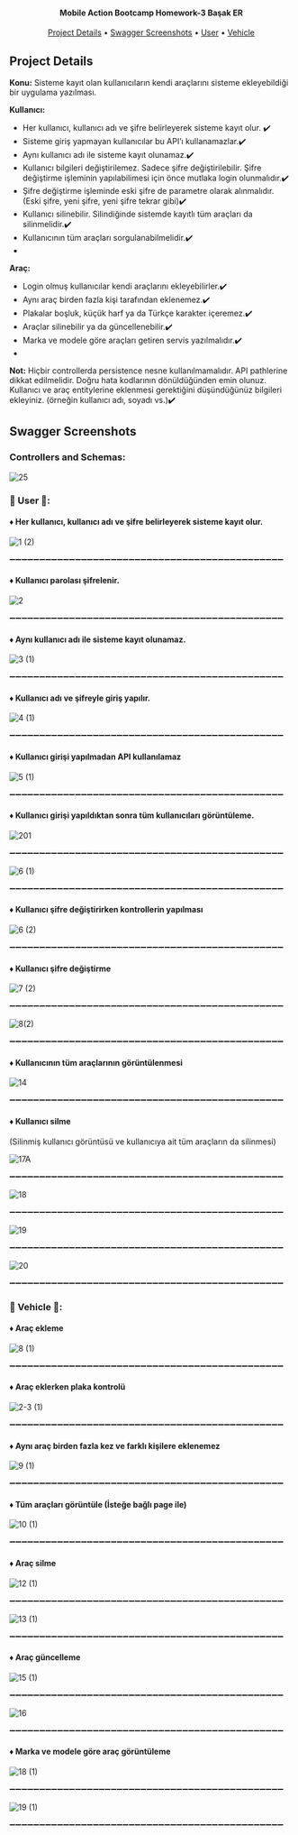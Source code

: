 <h4 align="center">Mobile Action Bootcamp Homework-3 Başak ER</h4>

 <p align="center">
  <a href="#project-details">Project Details</a> •
  <a href="#swagger-screenshots">Swagger Screenshots</a> •
  <a href="#user">User</a> •
  <a href="#vehicle">Vehicle</a>
</p>


## Project Details

**Konu:** Sisteme kayıt olan kullanıcıların kendi araçlarını sisteme ekleyebildiği bir uygulama yazılması.

**Kullanıcı:**

- Her kullanıcı, kullanıcı adı ve şifre belirleyerek sisteme kayıt olur. ✔️
- Sisteme giriş yapmayan kullanıcılar bu API’ı kullanamazlar.✔️
- Aynı kullanıcı adı ile sisteme kayıt olunamaz.✔️
- Kullanıcı bilgileri değiştirilemez. Sadece şifre değiştirilebilir. Şifre değiştirme işleminin yapılabilimesi için önce mutlaka login olunmalıdır.✔️
- Şifre değiştirme işleminde eski şifre de parametre olarak alınmalıdır. (Eski şifre, yeni şifre, yeni şifre tekrar gibi)✔️
- Kullanıcı silinebilir. Silindiğinde sistemde kayıtlı tüm araçları da silinmelidir.✔️
- Kullanıcının tüm araçları sorgulanabilmelidir.✔️
- 
**Araç:**

- Login olmuş kullanıcılar kendi araçlarını ekleyebilirler.✔️
- Aynı araç birden fazla kişi tarafından eklenemez.✔️
- Plakalar boşluk, küçük harf ya da Türkçe karakter içeremez.✔️
- Araçlar silinebilir ya da güncellenebilir.✔️
- Marka ve modele göre araçları getiren servis yazılmalıdır.✔️
- 
**Not:**
Hiçbir controllerda persistence nesne kullanılmamalıdır. API pathlerine dikkat edilmelidir. Doğru hata kodlarının dönüldüğünden emin olunuz. Kullanıcı ve araç entitylerine eklenmesi gerektiğini düşündüğünüz bilgileri ekleyiniz. (örneğin kullanıcı adı, soyadı vs.)✔️

## Swagger Screenshots

### Controllers and Schemas: 

![25](https://user-images.githubusercontent.com/25417307/174491873-41a363eb-2180-4a01-9f62-4bdf47fe5281.png)


### 🔻 User 🔻: 

#### ♦️ Her kullanıcı, kullanıcı adı ve şifre belirleyerek sisteme kayıt olur.

![1 (2)](https://user-images.githubusercontent.com/25417307/174491902-f66522fd-0723-4e14-b075-ebbea95c9c2e.png)

➖➖➖➖➖➖➖➖➖➖➖➖➖➖➖➖➖➖➖➖➖➖➖➖➖➖➖➖➖➖➖➖➖➖➖➖➖➖➖➖➖➖➖➖➖➖


#### ♦️ Kullanıcı parolası şifrelenir.

![2](https://user-images.githubusercontent.com/25417307/174491908-dd311def-ad85-4371-a47b-413c0f275001.PNG)

➖➖➖➖➖➖➖➖➖➖➖➖➖➖➖➖➖➖➖➖➖➖➖➖➖➖➖➖➖➖➖➖➖➖➖➖➖➖➖➖➖➖➖➖➖➖


#### ♦️ Aynı kullanıcı adı ile sisteme kayıt olunamaz.

![3 (1)](https://user-images.githubusercontent.com/25417307/174491927-0a8798f5-0fb4-418f-9286-c64cf028613d.png)

➖➖➖➖➖➖➖➖➖➖➖➖➖➖➖➖➖➖➖➖➖➖➖➖➖➖➖➖➖➖➖➖➖➖➖➖➖➖➖➖➖➖➖➖➖➖


#### ♦️ Kullanıcı adı ve şifreyle giriş yapılır.

![4 (1)](https://user-images.githubusercontent.com/25417307/174492002-d5c9c73b-b202-47a5-97ff-7e06947af242.png)

➖➖➖➖➖➖➖➖➖➖➖➖➖➖➖➖➖➖➖➖➖➖➖➖➖➖➖➖➖➖➖➖➖➖➖➖➖➖➖➖➖➖➖➖➖➖


#### ♦️ Kullanıcı girişi yapılmadan API kullanılamaz

![5 (1)](https://user-images.githubusercontent.com/25417307/174492015-1c4005c0-6b30-4895-86f5-28dd158bf6b4.png)

➖➖➖➖➖➖➖➖➖➖➖➖➖➖➖➖➖➖➖➖➖➖➖➖➖➖➖➖➖➖➖➖➖➖➖➖➖➖➖➖➖➖➖➖➖➖


#### ♦️ Kullanıcı girişi yapıldıktan sonra tüm kullanıcıları görüntüleme.

![201](https://user-images.githubusercontent.com/25417307/174492039-aa1844fb-8cab-4f00-a7d5-b362e7920473.png)

➖➖➖➖➖➖➖➖➖➖➖➖➖➖➖➖➖➖➖➖➖➖➖➖➖➖➖➖➖➖➖➖➖➖➖➖➖➖➖➖➖➖➖➖➖➖


![6 (1)](https://user-images.githubusercontent.com/25417307/174492044-bdc18ca6-31b2-48da-ae15-b787f7b760d7.png)

➖➖➖➖➖➖➖➖➖➖➖➖➖➖➖➖➖➖➖➖➖➖➖➖➖➖➖➖➖➖➖➖➖➖➖➖➖➖➖➖➖➖➖➖➖➖


#### ♦️ Kullanıcı şifre değiştirirken kontrollerin yapılması

![6 (2)](https://user-images.githubusercontent.com/25417307/174492072-a7dc8ddd-411e-47df-9888-5410ceb0d927.png)

➖➖➖➖➖➖➖➖➖➖➖➖➖➖➖➖➖➖➖➖➖➖➖➖➖➖➖➖➖➖➖➖➖➖➖➖➖➖➖➖➖➖➖➖➖➖


#### ♦️ Kullanıcı şifre değiştirme

![7 (2)](https://user-images.githubusercontent.com/25417307/174492090-cbeaaafd-3850-4c73-9293-a4d062005277.png)

➖➖➖➖➖➖➖➖➖➖➖➖➖➖➖➖➖➖➖➖➖➖➖➖➖➖➖➖➖➖➖➖➖➖➖➖➖➖➖➖➖➖➖➖➖➖


![8(2)](https://user-images.githubusercontent.com/25417307/174492093-9d95f66c-0f48-42b4-85cb-dcbd0b26dacc.png)

➖➖➖➖➖➖➖➖➖➖➖➖➖➖➖➖➖➖➖➖➖➖➖➖➖➖➖➖➖➖➖➖➖➖➖➖➖➖➖➖➖➖➖➖➖➖


#### ♦️ Kullanıcının tüm araçlarının görüntülenmesi

![14](https://user-images.githubusercontent.com/25417307/174492291-028b7bc0-a09f-447b-b11a-1e8a73e424c5.png)

➖➖➖➖➖➖➖➖➖➖➖➖➖➖➖➖➖➖➖➖➖➖➖➖➖➖➖➖➖➖➖➖➖➖➖➖➖➖➖➖➖➖➖➖➖➖


#### ♦️ Kullanıcı silme
(Silinmiş kullanıcı görüntüsü ve kullanıcıya ait tüm araçların da silinmesi)

![17A](https://user-images.githubusercontent.com/25417307/174492331-8817ba82-bc77-405c-a0b8-54a118b8ffbd.png)

➖➖➖➖➖➖➖➖➖➖➖➖➖➖➖➖➖➖➖➖➖➖➖➖➖➖➖➖➖➖➖➖➖➖➖➖➖➖➖➖➖➖➖➖➖➖


![18](https://user-images.githubusercontent.com/25417307/174492344-d12ac2b0-7bd9-4d2b-9a5b-9fd77627303d.png)

➖➖➖➖➖➖➖➖➖➖➖➖➖➖➖➖➖➖➖➖➖➖➖➖➖➖➖➖➖➖➖➖➖➖➖➖➖➖➖➖➖➖➖➖➖➖


![19](https://user-images.githubusercontent.com/25417307/174492384-a9d77de2-84c3-4c1e-a2ac-5dfe940051dc.png)

➖➖➖➖➖➖➖➖➖➖➖➖➖➖➖➖➖➖➖➖➖➖➖➖➖➖➖➖➖➖➖➖➖➖➖➖➖➖➖➖➖➖➖➖➖➖


![20](https://user-images.githubusercontent.com/25417307/174492424-8ea70a7c-d9a8-4487-91f3-cee95cfeacb6.png)

➖➖➖➖➖➖➖➖➖➖➖➖➖➖➖➖➖➖➖➖➖➖➖➖➖➖➖➖➖➖➖➖➖➖➖➖➖➖➖➖➖➖➖➖➖➖


### 🔻 Vehicle 🔻: 

#### ♦️ Araç ekleme

![8 (1)](https://user-images.githubusercontent.com/25417307/174492151-43ad1a38-f761-477f-ad1d-ee69dd0eefb7.png)

➖➖➖➖➖➖➖➖➖➖➖➖➖➖➖➖➖➖➖➖➖➖➖➖➖➖➖➖➖➖➖➖➖➖➖➖➖➖➖➖➖➖➖➖➖➖


#### ♦️ Araç eklerken plaka kontrolü

![2-3 (1)](https://user-images.githubusercontent.com/25417307/174492162-4b11fb79-381e-49ef-9894-911e62c7b250.png)

➖➖➖➖➖➖➖➖➖➖➖➖➖➖➖➖➖➖➖➖➖➖➖➖➖➖➖➖➖➖➖➖➖➖➖➖➖➖➖➖➖➖➖➖➖➖


#### ♦️ Aynı araç birden fazla kez ve farklı kişilere eklenemez

![9 (1)](https://user-images.githubusercontent.com/25417307/174492195-9f48bed9-09e3-4851-8eee-12d3a9058510.png)

➖➖➖➖➖➖➖➖➖➖➖➖➖➖➖➖➖➖➖➖➖➖➖➖➖➖➖➖➖➖➖➖➖➖➖➖➖➖➖➖➖➖➖➖➖➖


#### ♦️ Tüm araçları görüntüle (İsteğe bağlı page ile)

![10 (1)](https://user-images.githubusercontent.com/25417307/174492232-58b6cf67-a8d1-427b-a6c3-cfe837ad8265.png)

➖➖➖➖➖➖➖➖➖➖➖➖➖➖➖➖➖➖➖➖➖➖➖➖➖➖➖➖➖➖➖➖➖➖➖➖➖➖➖➖➖➖➖➖➖➖


#### ♦️ Araç silme

![12 (1)](https://user-images.githubusercontent.com/25417307/174492249-17dca534-0d44-4623-afd1-2e03a678ed4f.png)

➖➖➖➖➖➖➖➖➖➖➖➖➖➖➖➖➖➖➖➖➖➖➖➖➖➖➖➖➖➖➖➖➖➖➖➖➖➖➖➖➖➖➖➖➖➖


![13 (1)](https://user-images.githubusercontent.com/25417307/174492264-890f391b-0d28-42ec-bd80-be6617df6b67.png)

➖➖➖➖➖➖➖➖➖➖➖➖➖➖➖➖➖➖➖➖➖➖➖➖➖➖➖➖➖➖➖➖➖➖➖➖➖➖➖➖➖➖➖➖➖➖


#### ♦️ Araç güncelleme

![15 (1)](https://user-images.githubusercontent.com/25417307/174492308-8cf1f043-dc8d-4b99-9663-0c2653d94c06.png)

➖➖➖➖➖➖➖➖➖➖➖➖➖➖➖➖➖➖➖➖➖➖➖➖➖➖➖➖➖➖➖➖➖➖➖➖➖➖➖➖➖➖➖➖➖➖


![16](https://user-images.githubusercontent.com/25417307/174492318-367d3271-6a88-49b1-92b4-59406d991d17.png)

➖➖➖➖➖➖➖➖➖➖➖➖➖➖➖➖➖➖➖➖➖➖➖➖➖➖➖➖➖➖➖➖➖➖➖➖➖➖➖➖➖➖➖➖➖➖


#### ♦️ Marka ve modele göre araç görüntüleme

![18 (1)](https://user-images.githubusercontent.com/25417307/174492450-faa248f4-c953-4481-a3bb-ca74f70dce92.png)

➖➖➖➖➖➖➖➖➖➖➖➖➖➖➖➖➖➖➖➖➖➖➖➖➖➖➖➖➖➖➖➖➖➖➖➖➖➖➖➖➖➖➖➖➖➖


![19 (1)](https://user-images.githubusercontent.com/25417307/174492454-7f993c3a-76b5-4f92-af8c-2083368e6f87.png)

➖➖➖➖➖➖➖➖➖➖➖➖➖➖➖➖➖➖➖➖➖➖➖➖➖➖➖➖➖➖➖➖➖➖➖➖➖➖➖➖➖➖➖➖➖➖



